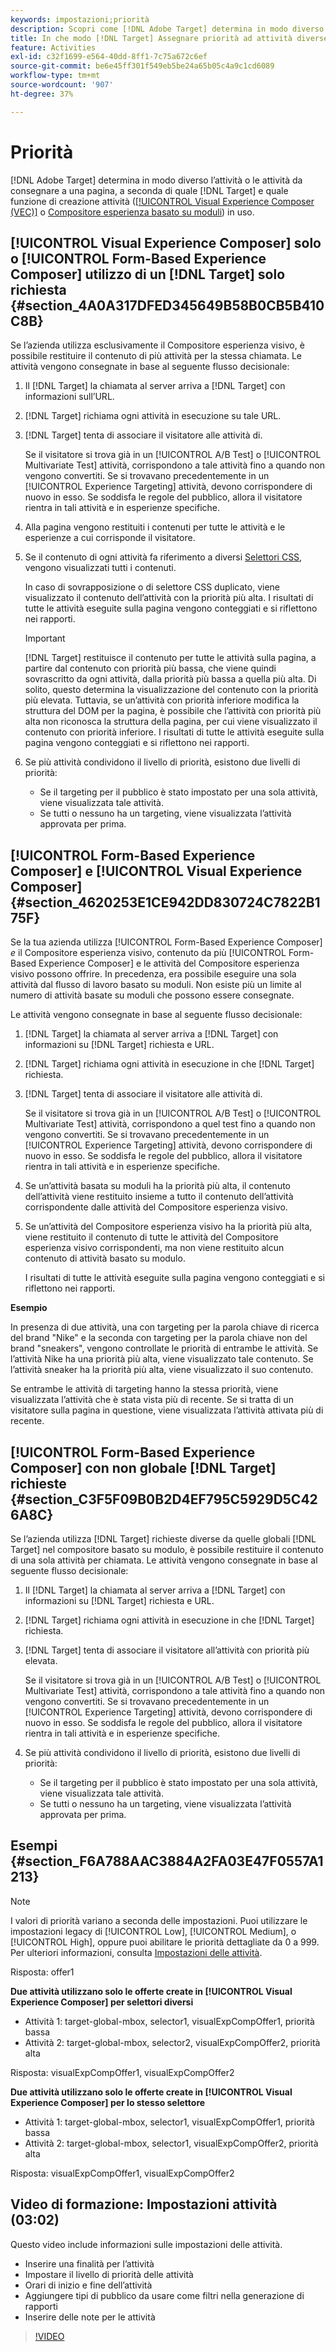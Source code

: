 ```yaml
---
keywords: impostazioni;priorità
description: Scopri come [!DNL Adobe Target] determina in modo diverso l’attività o le attività da consegnare a una pagina, a seconda di quale [!DNL Target] e quale funzione di creazione di attività stai utilizzando.
title: In che modo [!DNL Target] Assegnare priorità ad attività diverse?
feature: Activities
exl-id: c32f1699-e564-40dd-8ff1-7c75a672c6ef
source-git-commit: be6e45ff301f549eb5be24a65b05c4a9c1cd6089
workflow-type: tm+mt
source-wordcount: '907'
ht-degree: 37%

---
```


# Priorità

[!DNL Adobe Target] determina in modo diverso l’attività o le attività da consegnare a una pagina, a seconda di quale [!DNL Target] e quale funzione di creazione attività ([[!UICONTROL Visual Experience Composer (VEC)]](/help/main/c-experiences/c-visual-experience-composer/visual-experience-composer.md) o [Compositore esperienza basato su moduli](/help/main/c-experiences/form-experience-composer.md)) in uso.

## [!UICONTROL Visual Experience Composer] solo o [!UICONTROL Form-Based Experience Composer] utilizzo di un [!DNL Target] solo richiesta {#section_4A0A317DFED345649B58B0CB5B410C8B}

Se l’azienda utilizza esclusivamente il Compositore esperienza visivo, è possibile restituire il contenuto di più attività per la stessa chiamata. Le attività vengono consegnate in base al seguente flusso decisionale:

1. Il [!DNL Target] la chiamata al server arriva a [!DNL Target] con informazioni sull’URL.
1. [!DNL Target] richiama ogni attività in esecuzione su tale URL.
1. [!DNL Target] tenta di associare il visitatore alle attività di.

   Se il visitatore si trova già in un [!UICONTROL A/B Test] o [!UICONTROL Multivariate Test] attività, corrispondono a tale attività fino a quando non vengono convertiti. Se si trovavano precedentemente in un [!UICONTROL Experience Targeting] attività, devono corrispondere di nuovo in esso. Se soddisfa le regole del pubblico, allora il visitatore rientra in tali attività e in esperienze specifiche.

1. Alla pagina vengono restituiti i contenuti per tutte le attività e le esperienze a cui corrisponde il visitatore.
1. Se il contenuto di ogni attività fa riferimento a diversi [Selettori CSS](/help/main/c-experiences/c-visual-experience-composer/vec-selectors.md#concept_4EB7663E255F439B8D24079D23479337), vengono visualizzati tutti i contenuti.

   In caso di sovrapposizione o di selettore CSS duplicato, viene visualizzato il contenuto dell’attività con la priorità più alta. I risultati di tutte le attività eseguite sulla pagina vengono conteggiati e si riflettono nei rapporti.

   >[!IMPORTANT]
   >
   >[!DNL Target] restituisce il contenuto per tutte le attività sulla pagina, a partire dal contenuto con priorità più bassa, che viene quindi sovrascritto da ogni attività, dalla priorità più bassa a quella più alta. Di solito, questo determina la visualizzazione del contenuto con la priorità più elevata. Tuttavia, se un’attività con priorità inferiore modifica la struttura del DOM per la pagina, è possibile che l’attività con priorità più alta non riconosca la struttura della pagina, per cui viene visualizzato il contenuto con priorità inferiore. I risultati di tutte le attività eseguite sulla pagina vengono conteggiati e si riflettono nei rapporti.

1. Se più attività condividono il livello di priorità, esistono due livelli di priorità:

   * Se il targeting per il pubblico è stato impostato per una sola attività, viene visualizzata tale attività.
   * Se tutti o nessuno ha un targeting, viene visualizzata l’attività approvata per prima.

## [!UICONTROL Form-Based Experience Composer] e [!UICONTROL Visual Experience Composer] {#section_4620253E1CE942DD830724C7822B175F}

Se la tua azienda utilizza [!UICONTROL Form-Based Experience Composer] *e* il Compositore esperienza visivo, contenuto da più [!UICONTROL Form-Based Experience Composer] e le attività del Compositore esperienza visivo possono offrire. In precedenza, era possibile eseguire una sola attività dal flusso di lavoro basato su moduli. Non esiste più un limite al numero di attività basate su moduli che possono essere consegnate.

Le attività vengono consegnate in base al seguente flusso decisionale:

1. [!DNL Target] la chiamata al server arriva a [!DNL Target] con informazioni su [!DNL Target] richiesta e URL.
1. [!DNL Target] richiama ogni attività in esecuzione in che [!DNL Target] richiesta.
1. [!DNL Target] tenta di associare il visitatore alle attività di.

   Se il visitatore si trova già in un [!UICONTROL A/B Test] o [!UICONTROL Multivariate Test] attività, corrispondono a quel test fino a quando non vengono convertiti. Se si trovavano precedentemente in un [!UICONTROL Experience Targeting] attività, devono corrispondere di nuovo in esso. Se soddisfa le regole del pubblico, allora il visitatore rientra in tali attività e in esperienze specifiche.

1. Se un’attività basata su moduli ha la priorità più alta, il contenuto dell’attività viene restituito insieme a tutto il contenuto dell’attività corrispondente dalle attività del Compositore esperienza visivo.
1. Se un’attività del Compositore esperienza visivo ha la priorità più alta, viene restituito il contenuto di tutte le attività del Compositore esperienza visivo corrispondenti, ma non viene restituito alcun contenuto di attività basato su modulo.

   I risultati di tutte le attività eseguite sulla pagina vengono conteggiati e si riflettono nei rapporti.

**Esempio**

In presenza di due attività, una con targeting per la parola chiave di ricerca del brand &quot;Nike&quot; e la seconda con targeting per la parola chiave non del brand &quot;sneakers&quot;, vengono controllate le priorità di entrambe le attività. Se l’attività Nike ha una priorità più alta, viene visualizzato tale contenuto. Se l’attività sneaker ha la priorità più alta, viene visualizzato il suo contenuto.

Se entrambe le attività di targeting hanno la stessa priorità, viene visualizzata l’attività che è stata vista più di recente. Se si tratta di un visitatore sulla pagina in questione, viene visualizzata l’attività attivata più di recente.

## [!UICONTROL Form-Based Experience Composer] con non globale [!DNL Target] richieste {#section_C3F5F09B0B2D4EF795C5929D5C426A8C}

Se l’azienda utilizza [!DNL Target] richieste diverse da quelle globali [!DNL Target] nel compositore basato su modulo, è possibile restituire il contenuto di una sola attività per chiamata. Le attività vengono consegnate in base al seguente flusso decisionale:

1. Il [!DNL Target] la chiamata al server arriva a [!DNL Target] con informazioni su [!DNL Target] richiesta e URL.
1. [!DNL Target] richiama ogni attività in esecuzione in che [!DNL Target] richiesta.
1. [!DNL Target] tenta di associare il visitatore all’attività con priorità più elevata.

   Se il visitatore si trova già in un [!UICONTROL A/B Test] o [!UICONTROL Multivariate Test] attività, corrispondono a tale attività fino a quando non vengono convertiti. Se si trovavano precedentemente in un [!UICONTROL Experience Targeting] attività, devono corrispondere di nuovo in esso. Se soddisfa le regole del pubblico, allora il visitatore rientra in tali attività e in esperienze specifiche.

1. Se più attività condividono il livello di priorità, esistono due livelli di priorità:

   * Se il targeting per il pubblico è stato impostato per una sola attività, viene visualizzata tale attività.
   * Se tutti o nessuno ha un targeting, viene visualizzata l’attività approvata per prima.

## Esempi {#section_F6A788AAC3884A2FA03E47F0557A1213}

>[!NOTE]
>
>I valori di priorità variano a seconda delle impostazioni. Puoi utilizzare le impostazioni legacy di [!UICONTROL Low], [!UICONTROL Medium], o [!UICONTROL High], oppure puoi abilitare le priorità dettagliate da 0 a 999. Per ulteriori informazioni, consulta [Impostazioni delle attività](/help/main/c-activities/activity-settings.md#task_C6B2FF8374724933BE79A83549B9CD02).

Risposta: offer1

**Due attività utilizzano solo le offerte create in [!UICONTROL Visual Experience Composer] per selettori diversi**

* Attività 1: target-global-mbox, selector1, visualExpCompOffer1, priorità bassa
* Attività 2: target-global-mbox, selector2, visualExpCompOffer2, priorità alta

Risposta: visualExpCompOffer1, visualExpCompOffer2

**Due attività utilizzano solo le offerte create in [!UICONTROL Visual Experience Composer] per lo stesso selettore**

* Attività 1: target-global-mbox, selector1, visualExpCompOffer1, priorità bassa
* Attività 2: target-global-mbox, selector1, visualExpCompOffer2, priorità alta

Risposta: visualExpCompOffer1, visualExpCompOffer2

## Video di formazione: Impostazioni attività (03:02)

Questo video include informazioni sulle impostazioni delle attività.

* Inserire una finalità per l’attività
* Impostare il livello di priorità delle attività
* Orari di inizio e fine dell’attività
* Aggiungere tipi di pubblico da usare come filtri nella generazione di rapporti
* Inserire delle note per le attività

>[!VIDEO](https://video.tv.adobe.com/v/17381)
